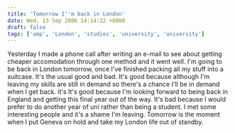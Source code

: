 ```yaml
---
title: 'Tomorrow I''m back in London'
date: Wed, 13 Sep 2006 14:14:22 +0000
draft: false
tags: ['amp', 'London', 'studies', 'university', 'university']
---
```


Yesterday I made a phone call after writing an e-mail to see about getting cheaper accomodation through one method and it went well. I'm going to be back in London tomorrow, once I've finished packing all my stuff into a suitcase. It's the usual good and bad. It's good because although I'm leaving my skills are still in demand so there's a chance I'll be in demand when I get back. it's It's good because I'm looking forward to being back in England and getting this final year out of the way. It's bad because I would prefer to do another year of uni rather than being a student. I met some interesting people and it's a shame I'm leaving. Tomorrow is the moment when I put Geneva on hold and take my London life out of standby.